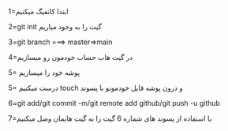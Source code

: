 1=ابتدا کانفیگ میکنیم

2=git init گیت را به وجود میاریم

3=git branch ===> master=>main

4=در گیت هاب حساب خودمون رو میسازیم

5= پوشه خود را میسازیم 

5= درست میکنیم touch و درون پوشه فایل خودمونو با پسوند 

6=git add/git commit -m/git remote add github/git push -u github


7=با استفاده از پسوند های شماره 6 گیت را به گیت هابمان وصل میکنیم


